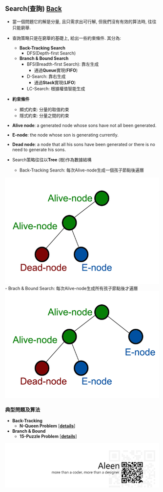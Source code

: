 ## Search(查詢)	[Back](./../Analysis.md)
- 當一個問題它的解是分量, 且只需求出可行解, 但我們沒有有效的算法時, 往往只能窮舉.
- 查詢策略只是在窮舉的基礎上, 給出一些約束條件. 其分為:
	- **Back-Tracking Search**
		- DFS(Depth-first Search)
	- **Branch & Bound Search**
		- BFS(Breadth-first Search): 靠左生成
			- 通過**Queue**實現(**FIFO**)
		- D-Search: 靠右生成
			- 通過**Stack**實現(**LIFO**)
		- LC-Search: 根據權值智能生成

- **約束條件**
	- 顯式約束: 分量的取值約束
	- 隱式約束: 分量之間的約束

- **Alive node**: a generated node whose sons have not all been generated.
- **E-node**: the node whose son is generating currently.
- **Dead node**: a node that all his sons have been generated or there is no need to generate his sons.
- Search策略往往以**Tree** (樹)作為數據結構
	- Back-Tracking Search: 每次Alive-node生成一個孩子節點後遍曆
<img src="./tree_backtrack.png">
	- Brach & Bound Search: 每次Alive-node生成所有孩子節點後才遍曆
<img src="./tree_bound_branch.png">



### 典型問題及算法
- **Back-Tracking**
	- **N-Queen Problem** [[**details**](./NQueen/NQueen.md)]
- **Branch & Bound**
	- **15-Puzzle Problem** [[**details**](./15Puzzle/15Puzzle.md)]

<a href="http://aleen42.github.io/" target="_blank" ><img src="./../../../pic/tail.gif"></a>
